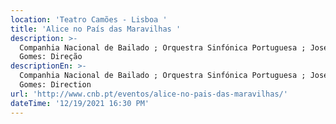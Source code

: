 ```yaml
---
location: 'Teatro Camões - Lisboa '
title: 'Alice no País das Maravilhas '
description: >-
  Companhia Nacional de Bailado ; Orquestra Sinfónica Portuguesa ; José Eduardo
  Gomes: Direção 
descriptionEn: >-
  Companhia Nacional de Bailado ; Orquestra Sinfónica Portuguesa ; José Eduardo
  Gomes: Direction 
url: 'http://www.cnb.pt/eventos/alice-no-pais-das-maravilhas/'
dateTime: '12/19/2021 16:30 PM'
---
```



